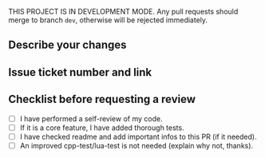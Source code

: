 THIS PROJECT IS IN DEVELOPMENT MODE. Any pull requests should merge to branch `dev`, otherwise will be rejected immediately.

## Describe your changes

## Issue ticket number and link

## Checklist before requesting a review
- [ ] I have performed a self-review of my code.
- [ ] If it is a core feature, I have added thorough tests.
- [ ] I have checked readme and add important infos to this PR (if it needed).
- [ ] An improved cpp-test/lua-test is not needed (explain why not, thanks).

